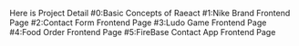 Here is Project Detail
#0:Basic Concepts of Raeact
#1:Nike Brand Frontend Page
#2:Contact Form Frontend Page
#3:Ludo Game Frontend Page
#4:Food Order Frontend Page
#5:FireBase Contact App Frontend Page